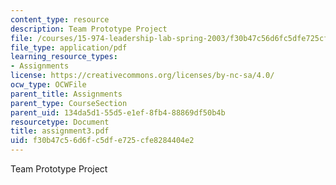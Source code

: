 ```yaml
---
content_type: resource
description: Team Prototype Project
file: /courses/15-974-leadership-lab-spring-2003/f30b47c56d6fc5dfe725cfe8284404e2_assignment3.pdf
file_type: application/pdf
learning_resource_types:
- Assignments
license: https://creativecommons.org/licenses/by-nc-sa/4.0/
ocw_type: OCWFile
parent_title: Assignments
parent_type: CourseSection
parent_uid: 134da5d1-55d5-e1ef-8fb4-88869df50b4b
resourcetype: Document
title: assignment3.pdf
uid: f30b47c5-6d6f-c5df-e725-cfe8284404e2
---
```

Team Prototype Project